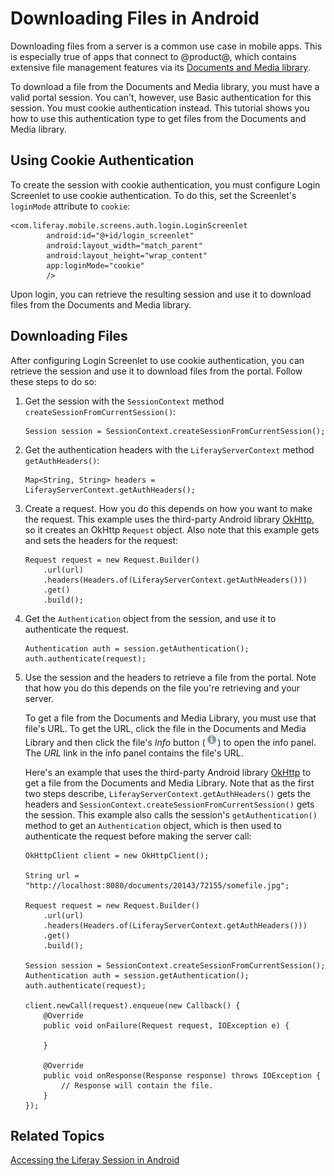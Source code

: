 # Downloading Files in Android

Downloading files from a server is a common use case in mobile apps. This is 
especially true of apps that connect to @product@, which contains extensive file 
management features via its 
[Documents and Media library](/discover/portal/-/knowledge_base/7-0/managing-documents-and-media). 

To download a file from the Documents and Media library, you must have a valid 
portal session. You can't, however, use Basic authentication for this session. 
You must cookie authentication instead. This tutorial shows you how to use this 
authentication type to get files from the Documents and Media library. 

## Using Cookie Authentication

To create the session with cookie authentication, you must configure Login 
Screenlet to use cookie authentication. To do this, set the Screenlet's 
`loginMode` attribute to `cookie`:

    <com.liferay.mobile.screens.auth.login.LoginScreenlet
            android:id="@+id/login_screenlet"
            android:layout_width="match_parent"
            android:layout_height="wrap_content"
            app:loginMode="cookie"
            />

Upon login, you can retrieve the resulting session and use it to download files 
from the Documents and Media library. 

## Downloading Files

After configuring Login Screenlet to use cookie authentication, you can retrieve 
the session and use it to download files from the portal. Follow these steps to 
do so: 

1.  Get the session with the `SessionContext` method 
    `createSessionFromCurrentSession()`: 

        Session session = SessionContext.createSessionFromCurrentSession();

2.  Get the authentication headers with the `LiferayServerContext` method 
    `getAuthHeaders()`: 

        Map<String, String> headers = LiferayServerContext.getAuthHeaders();

3.  Create a request. How you do this depends on how you want to make the 
    request. This example uses the third-party Android library 
    [OkHttp](https://square.github.io/okhttp/), 
    so it creates an OkHttp `Request` object. Also note that this example gets 
    and sets the headers for the request: 

        Request request = new Request.Builder()
            .url(url)
            .headers(Headers.of(LiferayServerContext.getAuthHeaders()))
            .get()
            .build();

4.  Get the `Authentication` object from the session, and use it to authenticate 
    the request. 

        Authentication auth = session.getAuthentication();
        auth.authenticate(request);

3.  Use the session and the headers to retrieve a file from the portal. Note 
    that how you do this depends on the file you're retrieving and your 
    server. 

    To get a file from the Documents and Media Library, you must use that file's 
    URL. To get the URL, click the file in the Documents and Media Library and 
    then click the file's *Info* button 
    (![Info](../../../images/icon-information.png)) 
    to open the info panel. The *URL* link in the info panel contains the file's 
    URL. 

    Here's an example that uses the third-party Android library 
    [OkHttp](https://square.github.io/okhttp/) 
    to get a file from the Documents and Media Library. Note that as the first 
    two steps describe, `LiferayServerContext.getAuthHeaders()` gets the headers 
    and `SessionContext.createSessionFromCurrentSession()` gets the session. 
    This example also calls the session's `getAuthentication()` method to get an 
    `Authentication` object, which is then used to authenticate the request 
    before making the server call: 

        OkHttpClient client = new OkHttpClient();

        String url = "http://localhost:8080/documents/20143/72155/somefile.jpg";

        Request request = new Request.Builder()
            .url(url)
            .headers(Headers.of(LiferayServerContext.getAuthHeaders()))
            .get()
            .build();

        Session session = SessionContext.createSessionFromCurrentSession();
        Authentication auth = session.getAuthentication();
        auth.authenticate(request);

        client.newCall(request).enqueue(new Callback() {
            @Override
            public void onFailure(Request request, IOException e) {

            }

            @Override
            public void onResponse(Response response) throws IOException {
                // Response will contain the file.
            }
        });

## Related Topics

[Accessing the Liferay Session in Android](/develop/tutorials/-/knowledge_base/7-0/accessing-the-liferay-session-in-android)

